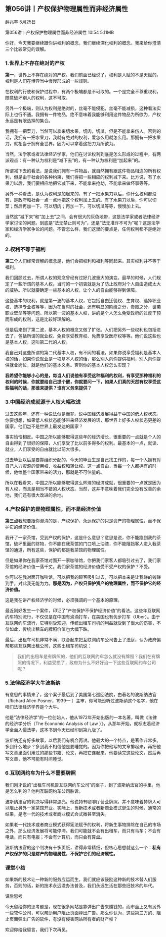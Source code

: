 

## 第056讲丨产权保护物理属性而非经济属性


薛兆丰
5月25日

第056讲丨产权保护物理属性而非经济属性
10:54 5.11MB


你好，今天我要继续跟你讲权利的概念，我们继续深化权利的概念。我来给你澄清三个比较常见的误解。

### 1.世界上不存在绝对的产权

**第一**，世界上不存在绝对的产权。我们前面已经说了，权利是人赋的不是天赋的。权利是人们在博弈当中慢慢形成的一些规则。

在权利的行使和保护过程中，有两个极端都是不可取的。一个是完全不尊重权利，随意破坏别人的权利，这不可取。

另外一个极端，则认为权利是绝对的，丝毫不能侵犯，丝毫不能减损，这种看法实际上也行不通。我拥有一件物品，绝不意味着我能够利用这件物品为所欲为，产权永远是有限选择的集合。

我拥有一把菜刀，当然可以拿来切水果，切肉，切瓜，但是不能拿来伤人。否则的话，我拥有一把水果刀，我就有绝对的权利，爱怎么用就怎么用。那拥有一把水果刀，就相当于拥有全世界。因为可以拿着这把刀为所欲为。

当然，法学家或者法律经济学家，他们在讨论权利到底是怎么形成的过程中，有两派观点：有一种认为权利是“减下去”的，有一种认为权利是“加起来”的。

所谓减下去的看法，是说我们拥有一件物品，就自然拥有跟这件物品相连的所有权利，但是由于社会的各种约束，我们得把一些相应的权利减下来。比方说，有了水果刀以后，我们要相应地把它减下来，不能拿来抢劫，不能拿来做坏事等等。

另外一种看法，是认为权利是加起来的，有了一把水果刀以后，你什么权利都没有，是政府和社会一点一点地把这个权利加上去的。有了水果刀以后，你可以切菜；然后再加一下，可以切肉；再加一下，可以切瓜等等，慢慢加上去。

当然这“减下来”和“加上去”之间，会有很大的灰色地带，这是法学家或者法律经济学家讨论的问题。到底是“法无禁止则可为”，还是“法无准许不可为”呢？这是法学家和经济学家争论的问题。不管怎么样，我们这里的要点是，任何权利都不是绝对的。

### 2.权利不等于福利

**第二个**人们经常误解的概念是，他们会把权利和福利等同起来。其实权利并不等于福利。

我们回顾过去，所谓人权的观念曾经有过好几波重大的演变。最早的时候，人们规定了一些所谓的基本人权，当时的一个初衷就是为了防止政府对个人自由造成太大的威胁。所以就要确定一些基本的人权，让个人的自由能够得到保障。

这些基本的权利，就是第一波的基本人权，它包括自由迁徙权、生育权、选择职业权、选择专业权等等，因为在当时的社会，还有明显的阶级之分，贵贱之分，世袭职业壁垒等等问题。所以第一波的基本人权，讲的是个人怎么免受政府的过度干预而形成的权利，这是比较好理解的。

但是后来到了第二波，基本人权的概念又做了扩张。人们把另外一些权利也包括进去了，包括所谓的就业权、免费享受教育权、免费享受医疗权等等。他们说这些也是基本人权，这叫第二代的人权。

我自己对这些所谓的第二代基本人权，有不同的看法。如果你说享受福利是基本人权的话，如果你说就业是一项基本人权的话，那么别人向你提供福利，别人向你提供就业岗位，就是他们的基本义务。否则你的基本人权怎么实现？

**我希望你能够小心的是，每当人们说他有享受这种福利的权利，有享受那种福利的权利的时候，你就要给自己提个醒，你就要问一下，如果人们真的天然有权享受这些福利的话，那谁来提供？谁有义务来提供？**

### 3.中国经济成就源于人权大幅改进

过去这些年，还有一种说法似是而非。说中国经济发展得益于中国的低人权状态。你要想想，如果低人权状态能够带来经济发展的话，那世界上好多人权状态更差的国家，他们岂不是世界上最发达的国家？

事实恰恰相反。中国之所以能够取得这些年的经济增长，很重要的一点就是个人的自由得到了很好的保障，人们享受了比以前多得多的权利。最基本的一点，就读、就业，人们享受的自由就比以前大很多。

过去毕业以后是要靠组织分配的，今天的毕业生是自己找工作的，每一个人拥有对自己人力资源的使用权、收益权和转让权。这一点自由，当每一个人都拥有的时候，他给整个国家带来的活力，那就是不可估量的。

所以在我看来，中国之所以能够取得这么辉煌的经济成就，很重要的一点就是因为有人权，而且是相当不错的人权状态。当然，这并不意味着我们完全没有改善的余地，我们还有很大改进的余地。

### 4.产权保护的是物理属性，而不是经济价值

**第三点**我想要跟你澄清的是，产权保护，永远保护的只是资产的物理属性，而不保护它的经济价值。

我开了一家茶馆，受到产权的保护，这是什么意思？意思是说，你不能跑到我的茶馆，破坏里面的财物，你不能在我茶馆的门口喷上油漆，你不能阻挡客人进入我茶馆的通道，所有这些，保护的都是我茶馆的物理属性。

但是如果你在我家茶馆对面开一家咖啡馆，你把我们家客人都吸引过去了，我们家茶馆的经济价值一落千丈，我们家茶馆的经济价值受不受产权的保护？不受。

你可以在我对面开咖啡馆，可以把我的顾客吸引过去，可以把本来是让我赚的钱赚到手，对此我无能为力。**那是因为，产权只保护资产的物理属性，而不保护它的经济价值。**

这是我在讲产权经济学的时候，必须强调的一个基本的原理。

最近刚好发生一个案件，印证了“产权保护不保护经济价值”的看法。这些年互联网约车特别流行，不仅仅是在中国有滴滴打车，在美国也有优步打车（Uber）。由于互联网约车流行，它特别受欢迎，传统出租车司机的利益就受到了很大的伤害，不仅如此，传统出租车的牌照价值也大幅下跌。

最后，出租车司机非常不满，联合起来把互联网约车公司告上了法庭，认为政府偏帮那些互联网出租公司，这些出租车司机说：

> 我们的出租车是有牌照的，他们的互联网约车怎么就没有牌照？我们在有牌照的情况下，利益受损了，政府为什么不好好治一下这些互联网约车公司呢？

### 5.法律经济学大牛波斯纳

有意思的事情来了，这个案子最后到了美国第七巡回法院，由著名的波斯纳法官（Richard Allen Posner，1939— ）主审，你可能没听过波斯纳这个名字，他在咱们法律经济学界是个大牛。

他是“法律经济学”的一位创始人，他从1972年开始出版的一本名著，叫做《法律的经济学分析（The Economic Analysis of Law ）》，从那年开始，就标志着经济学全面入侵法学，这本书到今天已经印到第九版了。

波斯纳还有好多故事，以后我们有机会再讲。他最大的一个特点，是著作非常多。多到什么地步？多到我不相信他是要睡觉的。因为你把他写的文章排起来，再把他写文章里面引用过的那些书籍、论文，再把它连起来，他要读完这些论文，然后再写文章，他不可能有时间睡觉。

### 6.互联网约车为什么不需要牌照

我们刚才说的“出租车司机告互联网约车公司”的案子，到了波斯纳法官的手里，他是怎么判的？他判互联网约车公司胜诉。

波斯纳法官的判决写得非常漂亮。他说持有咖啡厅营业牌照，并不意味着持牌人可以阻止另外一家茶馆开业。实际上，当新技术或者新商业模式诞生的时候，通常的结果，是老一代的技术或者商业模式会式微甚至消失。

如果老一代技术或者商业模式获得宪法赋予的权利，将新生事物排除在自己的市场之外，那么经济发展将可能停滞。我们可能就不会有出租车，而只有马车；不会有电话，而只有电报；不会有计算机，而只会有算盘。

波斯纳法官的这个判决有十多页纸，讲得非常精细，但核心思想就这么一个：**私有产权保护的只是财产的物理属性，不保护它们的经济属性。**

### 课堂小结

如果新的技术让一种新的服务应运而生，我们就应该鼓励这种新的技术替人们服务，否则的话，新的技术永远没办法普及，我们永远生活在那些旧技术的年代。

课后思考

今天留给你的思考题是，现在很多网站是靠弹出广告来赚钱的，而市面上又有另外一些软件公司，可以帮助用户阻止页面弹出广告。那么你认为，这些第三方的、阻止页面弹出广告的软件，有没有侵害网站所有者的财产权？

欢迎你给我留言，我们下次再见。